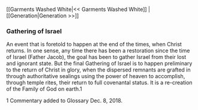[[Garments Washed White|<< Garments Washed White]]  |  [[Generation|Generation >>]]

### Gathering of Israel
An event that is foretold to happen at the end of the times, when Christ returns. In one sense, any time there has been a restoration since the time of Israel (Father Jacob), the goal has been to gather Israel from their lost and ignorant state. But the final Gathering of Israel is to happen preliminary to the return of Christ in glory, when the dispersed remnants are grafted in through authoritative sealings using the power of heaven to accomplish, through temple rites, their return to full covenantal status. It is a re-creation of the Family of God on earth.1



1 Commentary added to Glossary Dec. 8, 2018.